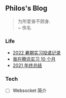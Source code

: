## Philos's Blog
> 为所爱奋不顾身.	
>                                                ~ 佚名
### Life
- [2022 暑期实习投递记录](./content/cn/%E7%94%9F%E6%B4%BB%20%7C%202022%20%E6%9A%91%E6%9C%9F%E5%AE%9E%E4%B9%A0%E6%8A%95%E9%80%92%E8%AE%B0%E5%BD%95.md)
- [我在腾讯实习 10 个月](./content/cn/%E7%94%9F%E6%B4%BB%20%7C%20%E6%88%91%E5%9C%A8%E8%85%BE%E8%AE%AF%E5%AE%9E%E4%B9%A0%2010%20%E4%B8%AA%E6%9C%88.md)
- [2021 年终总结](./content/cn/%E7%94%9F%E6%B4%BB%20%7C%202021%20%E5%B9%B4%E7%BB%88%E6%80%BB%E7%BB%93.md)
### Tech
- [ ] Websocket 简介
